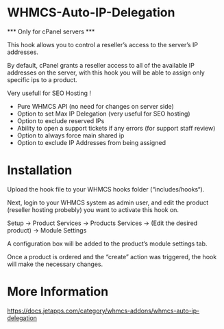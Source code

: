 # WHMCS-Auto-IP-Delegation

*** Only for cPanel servers ***

This hook allows you to control a reseller’s access to the server’s IP addresses.

By default, cPanel grants a reseller access to all of the available IP addresses on the server, with this hook you will be able to assign only specific ips to a product.

Very usefull for SEO Hosting !

* Pure WHMCS API (no need for changes on server side)
* Option to set Max IP Delegation (very useful for SEO hosting)
* Option to exclude reserved IPs
* Ability to open a support tickets if any errors (for support staff review)
* Option to always force main shared ip
* Option to exclude IP Addresses from being assigned

# Installation

Upload the hook file to your WHMCS hooks folder (“includes/hooks“).

Next, login to your WHMCS system as admin user, and edit the product (reseller hosting probebly) you want to activate this hook on.

Setup -> Product Services -> Products Services -> (Edit the desired product) -> Module Settings

A configuration box will be added to the product’s module settings tab.

Once a product is ordered and the “create” action was triggered, the hook will make the necessary changes.

# More Information

https://docs.jetapps.com/category/whmcs-addons/whmcs-auto-ip-delegation
